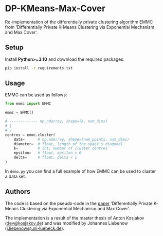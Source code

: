 
# DP-KMeans-Max-Cover
Re-implementation of the differentially private clustering algorithm EMMC from 'Differentially Private K-Means Clustering via Exponential Mechanism and Max Cover'.

## Setup
Install **Python>=3.10** and download the required packages:
```bash
pip install -r requirements.txt
```
## Usage
EMMC can be used as follows:
```Python
from emmc import EMMC

emmc = EMMC()

# ------------- np.ndarray, shape=(k, num_dims)
# |
# v
centres = emmc.cluster(
    data=      # np.ndarray, shape=(num_points, num_dims)
    diameter=  # float, length of the space's diagonal
    k=         # int, number of cluster centres
    epsilon=   # float, epsilon > 0
    delta=     # float, delta < 1
)
```
In `demo.py` you can find a full example of how EMMC can be used to cluster a data set.

## Authors
The code is based on the pseudo-code in the [paper](https://ojs.aaai.org/index.php/AAAI/article/view/17099) 'Differentially Private K-Means Clustering via Exponential Mechanism and Max Cover'.

The implementation is a result of the master thesis of Anton Kosjakov (dev@kosjakov.de) and was modified by Johannes Liebenow (j.liebenow@uni-luebeck.de).



